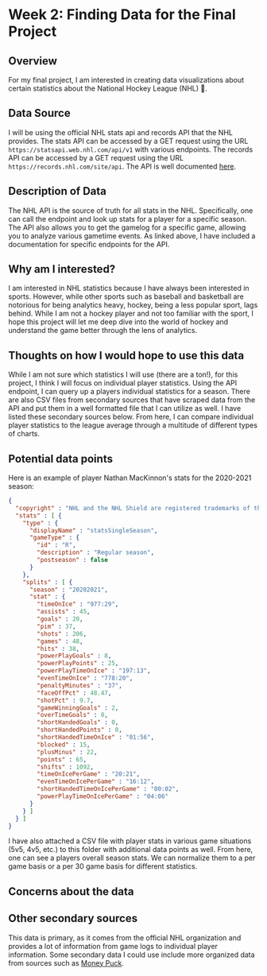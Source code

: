 # Week 2: Finding Data for the Final Project

## Overview
For my final project, I am interested in creating data visualizations about certain statistics about the National Hockey League (NHL) :ice_hockey:. 

## Data Source
I will be using the official NHL stats api and records API that the NHL provides. 
The stats API can be accessed by a GET request using the URL 
`https://statsapi.web.nhl.com/api/v1`
with various endpoints. The records API can be accessed by a GET request using the URL
`https://records.nhl.com/site/api`. The API is well documented [here](https://gitlab.com/dword4/nhlapi/-/tree/master/).

## Description of Data
The NHL API is the source of truth for all stats in the NHL. 
Specifically, one can call the endpoint and look up stats for a player for a specific season. 
The API also allows you to get the gamelog for a specific game, allowing you to analyze various gametime events. 
As linked above, I have included a documentation for specific endpoints for the API. 

## Why am I interested?
I am interested in NHL statistics because I have always been interested in sports. 
However, while other sports such as baseball and basketball are notorious for being analytics heavy, hockey, being a less popular sport, lags behind.
While I am not a hockey player and not too familiar with the sport, I hope this project will let me deep dive into the world of hockey and understand the game better through the lens of analytics. 
 
## Thoughts on how I would hope to use this data
While I am not sure which statistics I will use (there are a ton!), for this project, I think I will focus on individual player statistics.
Using the API endpoint, I can query up a players individual statistics for a season. There are also CSV files from secondary sources that have scraped data from the API and put them in a well formatted file that I can utilize as well. I have listed these secondary sources below. 
From here, I can compare individual player statistics to the league average through a multitude of different types of charts. 

## Potential data points
Here is an example of player Nathan MacKinnon's stats for the 2020-2021 season:
```json
{
  "copyright" : "NHL and the NHL Shield are registered trademarks of the National Hockey League. NHL and NHL team marks are the property of the NHL and its teams. © NHL 2022. All Rights Reserved.",
  "stats" : [ {
    "type" : {
      "displayName" : "statsSingleSeason",
      "gameType" : {
        "id" : "R",
        "description" : "Regular season",
        "postseason" : false
      }
    },
    "splits" : [ {
      "season" : "20202021",
      "stat" : {
        "timeOnIce" : "977:29",
        "assists" : 45,
        "goals" : 20,
        "pim" : 37,
        "shots" : 206,
        "games" : 48,
        "hits" : 38,
        "powerPlayGoals" : 8,
        "powerPlayPoints" : 25,
        "powerPlayTimeOnIce" : "197:13",
        "evenTimeOnIce" : "778:20",
        "penaltyMinutes" : "37",
        "faceOffPct" : 48.47,
        "shotPct" : 9.7,
        "gameWinningGoals" : 2,
        "overTimeGoals" : 0,
        "shortHandedGoals" : 0,
        "shortHandedPoints" : 0,
        "shortHandedTimeOnIce" : "01:56",
        "blocked" : 15,
        "plusMinus" : 22,
        "points" : 65,
        "shifts" : 1092,
        "timeOnIcePerGame" : "20:21",
        "evenTimeOnIcePerGame" : "16:12",
        "shortHandedTimeOnIcePerGame" : "00:02",
        "powerPlayTimeOnIcePerGame" : "04:06"
      }
    } ]
  } ]
}
```
I have also attached a CSV file with player stats in various game situations (5v5, 4v5, etc.) to this folder with additional data points as well. 
From here, one can see a players overall season stats. We can normalize them to a per game basis or a per 30 game basis for different statistics. 

## Concerns about the data

## Other secondary sources
This data is primary, as it comes from the official NHL organization and provides a lot of information from game logs to individual player information. 
Some secondary data I could use include more organized data from sources such as [Money Puck](https://moneypuck.com/data.htm).
